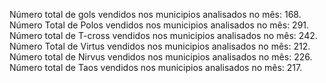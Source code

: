 Número total de gols vendidos nos municipios analisados no mês: 168.
<br>
Número Total de Polos vendidos nos municipios analisados no mês: 291.
<br>
Número total de T-cross vendidos nos municipios analisados no mês: 242.
<br>
Número Total de Virtus vendidos nos municipios analisados no mês: 212.
<br>
Número total de Nirvus vendidos nos municipios analisados no mês: 226.
<br>
Número total de Taos vendidos nos municipios analisados no mês: 217.
